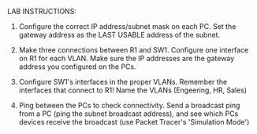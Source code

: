 LAB INSTRUCTIONS:


1. Configure the correct IP address/subnet mask on each PC.
    Set the gateway address as the LAST USABLE address of the subnet.

2. Make three connections between R1 and SW1.
    Configure one interface on R1 for each VLAN.
    Make sure the IP addresses are the gateway address you configured on the PCs.

3. Configure SW1's interfaces in the proper VLANs.
    Remember the interfaces that connect to R1!
    Name the VLANs
     (Engeering, HR, Sales)

4. Ping between the PCs to check connectivity.
    Send a broadcast ping from a PC (ping the subnet broadcast address),
     and see which PCs devices receive the broadcast
      (use Packet Tracer's 'Simulation Mode')
